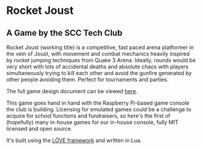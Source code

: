 # Rocket Joust
## A Game by the SCC Tech Club

Rocket Joust (working title) is a competitive, fast paced arena platformer in the vein of Joust, with movement and combat mechanics heavily inspired by rocket jumping techniques from Quake 3 Arena. Ideally, rounds would be very short with lots of accidental deaths and absolute chaos with players simultaneously trying to kill each other and avoid the gunfire generated by other people avoiding them. Perfect for tournaments and parties.

The full game design document can be viewed [here](https://docs.google.com/document/d/1mic09QtTwS3ddC09NkdnwUw7ny2QQSVsAZ1AeCzX24A/edit?usp=sharing).

This game goes hand in hand with the Raspberry Pi-based game console the club is building. Licensing for emulated games could be a challenge to acquire for school functions and fundraisers, so here's the first of (hopefully) many in-house games for our in-house console, fully MIT licensed and open source.

It's built using the [LÖVE framework](http://love2d.org) and written in Lua.